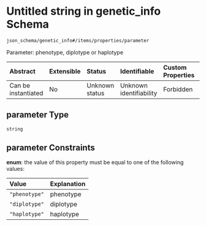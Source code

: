 # Untitled string in genetic\_info Schema

```txt
json_schema/genetic_info#/items/properties/parameter
```

Parameter: phenotype, diplotype or haplotype

| Abstract            | Extensible | Status         | Identifiable            | Custom Properties | Additional Properties | Access Restrictions | Defined In                                                                            |
| :------------------ | :--------- | :------------- | :---------------------- | :---------------- | :-------------------- | :------------------ | :------------------------------------------------------------------------------------ |
| Can be instantiated | No         | Unknown status | Unknown identifiability | Forbidden         | Allowed               | none                | [genetic\_info.schema.json\*](../out/genetic_info.schema.json "open original schema") |

## parameter Type

`string`

## parameter Constraints

**enum**: the value of this property must be equal to one of the following values:

| Value         | Explanation |
| :------------ | :---------- |
| `"phenotype"` | phenotype   |
| `"diplotype"` | diplotype   |
| `"haplotype"` | haplotype   |
